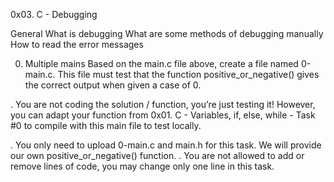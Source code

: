 0x03. C - Debugging


General
What is debugging
What are some methods of debugging manually
How to read the error messages

0. Multiple mains
Based on the main.c file above, create a file named 0-main.c. This file must test that the function positive_or_negative() gives the correct output when given a case of 0.

. You are not coding the solution / function, you’re just testing it! However, you can adapt your function from 0x01. C - Variables, if, else, while - Task #0 to compile with this main file to test locally.

. You only need to upload 0-main.c and main.h for this task. We will provide our own positive_or_negative() function.
. You are not allowed to add or remove lines of code, you may change only one line in this task.
